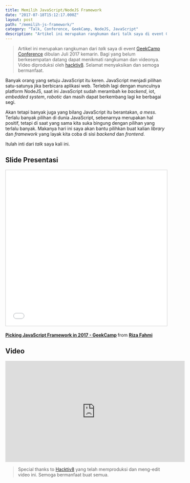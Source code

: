 ```yaml
---
title: Memilih JavaScript/NodeJS Framework
date: "2017-07-18T15:12:17.000Z"
layout: post
path: "/memilih-js-framework/"
category: "Talk, Conference, GeekCamp, NodeJS, JavaScript"
description: "Artikel ini merupakan rangkuman dari talk saya di event GeekCamp Conference dibulan Juli 2017 kemarin. Bagi yang belum berkesempatan datang dapat menikmati rangkuman dan videonya. Selamat menyaksikan!"
---
```


> Artikel ini merupakan rangkuman dari _talk_ saya di event [GeekCamp Conference](https://geekcamp.id) dibulan Juli 2017 kemarin. Bagi yang belum berkesempatan datang dapat menikmati rangkuman dan videonya. Video diproduksi oleh [hacktiv8](https://hacktiv8.com). Selamat menyaksikan dan semoga bermanfaat.

Banyak orang yang setuju JavaScript itu keren. JavaScript menjadi pilihan satu-satunya jika berbicara aplikasi web. Terlebih lagi dengan munculnya platform NodeJS, saat ini JavaScript sudah merambah ke _backend_, iot, _embedded system_, _robotic_ dan masih dapat berkembang lagi ke berbagai segi.

Akan tetapi banyak juga yang bilang JavaScript itu berantakan, _a mess_. Terlalu banyak pilihan di dunia JavaScript, sebenarnya merupakan hal positif, tetapi di saat yang sama kita suka bingung dengan pilihan yang terlalu banyak. Makanya hari ini saya akan bantu pilihkan buat kalian _library_ dan _framework_ yang layak kita coba di sisi _backend_ dan _frontend_.

Itulah inti dari _talk_ saya kali ini.

## Slide Presentasi

<p><iframe src="//www.slideshare.net/slideshow/embed_code/key/Behp9H5o0S0LnF" width="595" height="485" frameborder="0" marginwidth="0" marginheight="0" scrolling="no" style="border:1px solid #CCC; border-width:1px; margin-bottom:5px; max-width: 100%;" allowfullscreen> </iframe></p> <p style="margin-bottom:5px"> <strong> <a href="//www.slideshare.net/rizafahmi/picking-javascript-framework-in-2017-geekcamp" title="Picking JavaScript Framework in 2017 - GeekCamp" target="_blank">Picking JavaScript Framework in 2017 - GeekCamp</a> </strong> from <strong><a target="_blank" href="https://www.slideshare.net/rizafahmi">Riza Fahmi</a></strong> </p>

## Video

<p><iframe width="560" height="315" src="https://www.youtube.com/embed/XYPr_Yg_SBI" frameborder="0" allowfullscreen></iframe></p>


> Special thanks to [Hacktiv8](https://hacktiv8.com) yang telah memproduksi  dan meng-edit video ini. Semoga bermanfaat buat semua.

